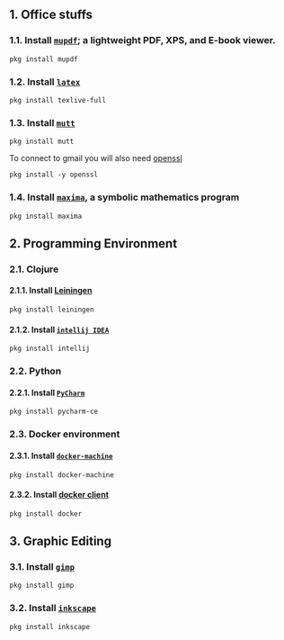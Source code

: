 ## 1. Office stuffs
### 1.1. Install [`mupdf`](https://www.freshports.org/graphics/mupdf/); a lightweight PDF, XPS, and E-book viewer.
```
pkg install mupdf
```
### 1.2. Install [`latex`]()
```
pkg install texlive-full
```
### 1.3. Install [`mutt`](https://www.freshports.org/mail/mutt)
```
pkg install mutt
```
To connect to gmail you will also need [openssl](https://www.freshports.org/security/openssl/)
```
pkg install -y openssl
```
### 1.4. Install [`maxima`](https://www.freshports.org/math/maxima/), a symbolic mathematics program
```
pkg install maxima
```
## 2. Programming Environment
### 2.1. Clojure
#### 2.1.1. Install [Leiningen](https://www.freshports.org/devel/leiningen/)
```
pkg install leiningen
```
#### 2.1.2. Install [`intellij IDEA`](https://www.freshports.org/java/intellij/)
```
pkg install intellij
```
### 2.2. Python
#### 2.2.1. Install [`PyCharm`](https://www.freshports.org/devel/pycharm-ce/)
```
pkg install pycharm-ce
```
### 2.3. Docker environment
#### 2.3.1. Install [`docker-machine`](https://www.freshports.org/sysutils/docker-machine/)
```
pkg install docker-machine
```
#### 2.3.2. Install [docker client](https://www.freshports.org/sysutils/docker/)
```
pkg install docker
```
## 3. Graphic Editing
### 3.1. Install [`gimp`](https://www.freshports.org/graphics/gimp/)
```
pkg install gimp
```
### 3.2. Install [`inkscape`](https://www.freshports.org/graphics/inkscape/)
```
pkg install inkscape
```
```
